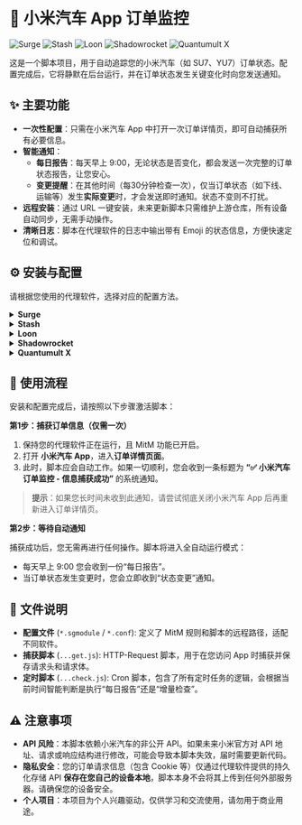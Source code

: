 # 🚗 小米汽车 App 订单监控

![Surge](https://img.shields.io/badge/Surge-✓-green) ![Stash](https://img.shields.io/badge/Stash-✓-green) ![Loon](https://img.shields.io/badge/Loon-✓-green) ![Shadowrocket](https://img.shields.io/badge/Shadowrocket-✓-green) ![Quantumult X](https://img.shields.io/badge/Quantumult%20X-✓-green)

这是一个脚本项目，用于自动追踪您的小米汽车（如 SU7、YU7）订单状态。配置完成后，它将静默在后台运行，并在订单状态发生关键变化时向您发送通知。

## ✨ 主要功能

* **一次性配置**：只需在小米汽车 App 中打开一次订单详情页，即可自动捕获所有必要信息。
* **智能通知**：
    * **每日报告**：每天早上 9:00，无论状态是否变化，都会发送一次完整的订单状态报告，让您安心。
    * **变更提醒**：在其他时间（每30分钟检查一次），仅当订单状态（如下线、运输等）发生**实际变更**时，才会发送即时通知。状态不变则不打扰。
* **远程安装**：通过 URL 一键安装，未来更新脚本只需维护上游仓库，所有设备自动同步，无需手动操作。
* **清晰日志**：脚本在代理软件的日志中输出带有 Emoji 的状态信息，方便快速定位和调试。

## ⚙️ 安装与配置

请根据您使用的代理软件，选择对应的配置方法。

<details>
<summary><strong>Surge</strong></summary>

**1. 复制模块链接**

  * **直连用户** (如海外用户):
    ```
    https://raw.githubusercontent.com/lonelyman0108/script/master/xiaomi_ev_order_monitor/surge/xiaomi_ev_order_monitor.sgmodule
    ```
  * **国内加速** (使用 `cdn.jsdelivr.net`):
    ```
    https://cdn.jsdelivr.net/gh/lonelyman0108/script@master/xiaomi_ev_order_monitor/surge/xiaomi_ev_order_monitor.sgmodule
    ```
    > 注意：Jsdelivr 有缓存，更新可能存在延迟。

**2. 在 Surge 中安装模块**

  * 打开 Surge App，切换到 `首页` -\> `模块`。
  * 点击 `安装新模块`。
  * 将上一步复制的 URL 粘贴进去，点击 `好的`。
  * Surge 会自动下载并安装模块。请确保在模块列表中，该模块右侧的开关是**开启**状态。

**3. 确认 MitM 已启用**

  * 回到 Surge `首页`，点击 `MitM`。
  * 确保顶部的 `MitM` 总开关已开启。
  * 确保您已经按照 Surge 的指引，正确安装并信任了 Surge CA 证书。
  * 模块会自动将所需的主机名 `api.retail.xiaomiev.com` 添加到 MitM 主机名列表中。

</details>

<details>
<summary><strong>Stash</strong></summary>

**1. 复制覆盖链接**

  * **直连用户**:
    ```
    https://raw.githubusercontent.com/lonelyman0108/script/master/xiaomi_ev_order_monitor/stash/xiaomi_ev_order_monitor.stoverride
    ```
  * **国内加速**:
    ```
    https://cdn.jsdelivr.net/gh/lonelyman0108/script@master/xiaomi_ev_order_monitor/stash/xiaomi_ev_order_monitor.stoverride
    ```

**2. 在 Stash 中安装覆盖**

  * 打开 Stash App，进入 `设置` -\> `覆盖`。
  * 点击右上角的 `+` 号，选择 `从 URL 下载`。
  * 粘贴上方复制的链接，Stash 会自动下载并启用该覆盖。

**3. 确认 MitM 已启用**

  * 确保您的 Stash 配置中已启用 MitM，并已安装和信任 Stash 的 CA 证书。
  * 该覆盖会自动添加 `api.retail.xiaomiev.com` 到 MitM 主机名列表。

</details>

<details>
<summary><strong>Loon</strong></summary>

**1. 复制插件链接**

  * **直连用户**:
    ```
    https://raw.githubusercontent.com/lonelyman0108/script/master/xiaomi_ev_order_monitor/loon/xiaomi_ev_order_monitor.plugin
    ```
  * **国内加速**:
    ```
    https://cdn.jsdelivr.net/gh/lonelyman0108/script@master/xiaomi_ev_order_monitor/loon/xiaomi_ev_order_monitor.plugin
    ```

**2. 在 Loon 中添加插件**

  * 打开 Loon App，切换到 `配置` 标签页。
  * 找到并点击 `插件`，然后点击右上角的 `+` 号。
  * 将复制的链接粘贴到 `URL` 字段，点击 `确认` 添加。

**3. 确认 MitM 已启用**

  * 确保您已在 Loon 的 `配置` 中启用了 MitM，并正确安装了 CA 证书。
  * 插件会自动处理 `hostname`。

</details>

<details>
<summary><strong>Shadowrocket</strong></summary>

**1. 复制模块链接**

  * **直连用户**:
    ```
    https://raw.githubusercontent.com/lonelyman0108/script/master/xiaomi_ev_order_monitor/shadowrocket/xiaomi_ev_order_monitor.module
    ```
  * **国内加速**:
    ```
    https://cdn.jsdelivr.net/gh/lonelyman0108/script@master/xiaomi_ev_order_monitor/shadowrocket/xiaomi_ev_order_monitor.module
    ```

**2. 在 Shadowrocket 中安装模块**

  * 打开 Shadowrocket，进入 `配置` 页面，点击任意一个配置文件进入编辑。
  * 在 `[Rule]` 部分上方添加 `[Module]` 段，然后粘贴模块链接。
  * 或者，直接通过 URL 导入模块。

**3. 确认 MitM 已启用**

  * 在 Shadowrocket 的 `配置` -\> `模块` 中启用 MitM，并确保 CA 证书已安装并受信任。

</details>

<details>
<summary><strong>Quantumult X</strong></summary>

**1. 复制配置文件链接**

  * **直连用户**:
    ```
    https://raw.githubusercontent.com/lonelyman0108/script/master/xiaomi_ev_order_monitor/qx/xiaomi_ev_order_monitor.conf
    ```
  * **国内加速**:
    ```
    https://cdn.jsdelivr.net/gh/lonelyman0108/script@master/xiaomi_ev_order_monitor/qx/xiaomi_ev_order_monitor.conf
    ```

**2. 在 Quantumult X 中引用配置**

  * 打开 Quantumult X，点击右下角的 `风车` 图标，进入 `配置文件` -\> `编辑`。
  * 在 `[rewrite_local]` 和 `[task_local]` 部分，通过远程链接引用此配置文件。
  * 或者，在 `[General]` 下添加 `resource_parser_enable=true`，然后在 `[rewrite_remote]` 和 `[task_remote]` 中添加链接。

**3. 确认 MitM 已启用**

  * 在 Quantumult X 的设置中，确保 MitM 已开启，并且证书已正确安装和信任。
  * 在 `[mitm]` 部分确保 `hostname = api.retail.xiaomiev.com` 已被包含。

</details>


## 🚀 使用流程

安装和配置完成后，请按照以下步骤激活脚本：

**第1步：捕获订单信息（仅需一次）**

1.  保持您的代理软件正在运行，且 MitM 功能已开启。
2.  打开 **小米汽车 App**，进入**订单详情页面**。
3.  此时，脚本应会自动工作。如果一切顺利，您会收到一条标题为 **“✅ 小米汽车订单监控 - 信息捕获成功”** 的系统通知。

> **提示**：如果您长时间未收到此通知，请尝试彻底关闭小米汽车 App 后再重新进入订单详情页。

**第2步：等待自动通知**

捕获成功后，您无需再进行任何操作。脚本将进入全自动运行模式：
* 每天早上 9:00 您会收到一份“每日报告”。
* 当订单状态发生变更时，您会立即收到“状态变更”通知。

## 📄 文件说明

* **配置文件** (`*.sgmodule` / `*.conf`): 定义了 MitM 规则和脚本的远程路径，适配不同软件。
* **捕获脚本** (`...get.js`): HTTP-Request 脚本，用于在您访问 App 时捕获并保存请求头和请求体。
* **定时脚本** (`...check.js`): Cron 脚本，包含了所有定时任务的逻辑，会根据当前时间智能判断是执行“每日报告”还是“增量检查”。

## ⚠️ 注意事项

* **API 风险**：本脚本依赖小米汽车的非公开 API。如果未来小米官方对 API 地址、请求或响应结构进行修改，可能会导致本脚本失效，届时需要更新代码。
* **隐私安全**：您的订单请求信息（包含 Cookie 等）仅通过代理软件提供的持久化存储 API **保存在您自己的设备本地**，脚本本身不会将其上传到任何外部服务器。请确保您的设备安全。
* **个人项目**：本项目为个人兴趣驱动，仅供学习和交流使用，请勿用于商业用途。
